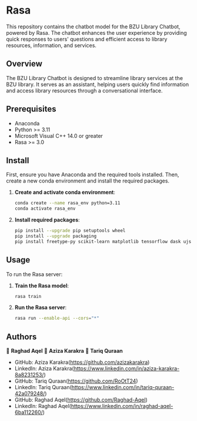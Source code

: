 # Rasa

This repository contains the chatbot model for the BZU Library Chatbot, powered by Rasa. The chatbot enhances the user experience by providing quick responses to users' questions and efficient access to library resources, information, and services.

## Overview

The BZU Library Chatbot is designed to streamline library services at the BZU library. It serves as an assistant, helping users quickly find information and access library resources through a conversational interface.

## Prerequisites

- Anaconda
- Python >= 3.11
- Microsoft Visual C++ 14.0 or greater
- Rasa >= 3.0

## Install

First, ensure you have Anaconda and the required tools installed. Then, create a new conda environment and install the required packages.

1. **Create and activate conda environment**:

   ```bash
   conda create --name rasa_env python=3.11
   conda activate rasa_env
   ```

2. **Install required packages**:

   ```bash
   pip install --upgrade pip setuptools wheel
   pip install --upgrade packaging
   pip install freetype-py scikit-learn matplotlib tensorflow dask ujson rasa
   ```

## Usage

To run the Rasa server:

1. **Train the Rasa model**:

   ```bash
   rasa train
   ```

2. **Run the Rasa server**:

   ```bash
   rasa run --enable-api --cors="*"
   ```

## Authors

👤 **Raghad Aqel**
👤 **Aziza Karakra**
👤 **Tariq Quraan**

- GitHub: Aziza Karakra(https://github.com/azizakarakra)
- LinkedIn: Aziza Karakra(https://www.linkedin.com/in/aziza-karakra-8a8231253/)
- GitHub: Tariq Quraan(https://github.com/RoOtT24)
- LinkedIn: Tariq Quraan(https://www.linkedin.com/in/tariq-quraan-42a079248/)
- GitHub: Raghad Aqel(https://github.com/Raghad-Aqel)
- LinkedIn: Raghad Aqel(https://www.linkedin.com/in/raghad-aqel-6ba112260/)
